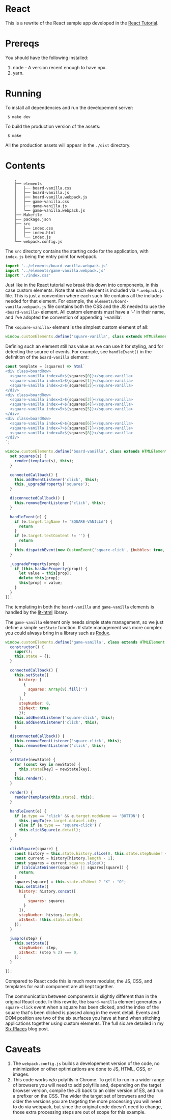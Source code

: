 React
=====

This is a rewrite of the React sample app developed in the [React Tutorial](https://reactjs.org/tutorial/tutorial.html).

Prereqs
=======

You should have the following installed:

1. node - A version recent enough to have npx.
2. yarn.

Running
=======

To install all dependencies and run the developement server:

     $ make dev

To build the production version of the assets:

     $ make

All the production assets will appear in the `./dist` directory.

Contents
========

		.
		├── elements
		│   ├── board-vanilla.css
		│   ├── board-vanilla.js
		│   ├── board-vanilla.webpack.js
		│   ├── game-vanilla.css
		│   ├── game-vanilla.js
		│   └── game-vanilla.webpack.js
		├── Makefile
		├── package.json
		├── src
		│   ├── index.css
		│   ├── index.html
		│   └── index.js
		└── webpack.config.js

The `src` directory contains the starting code for the application, with
`index.js` being the entry point for webpack.

```javascript
import '../elements/board-vanilla.webpack.js'
import '../elements/game-vanilla.webpack.js'
import './index.css'
```

Just like in the React tutorial we break this down into components, in this
case custom elements. Note that each element is included via `*.webpack.js`
file. This is just a convention where each such file contains all the
includes needed for that element. For example, the
`elements/board-vanilla.webpack.js` file contains both the CSS and the JS
needed to use the `<board-vanilla>` element. All custom elements must have
a '-' in their name, and I've adopted the convention of appending
'-vanilla'.

The `<square-vanilla>` element is the simplest custom element of all:

```javascript
window.customElements.define('square-vanilla', class extends HTMLElement {});
```

Defining such an element still has value as we can use it for styling,
and for detecting the source of events. For example, see `handleEvent()`
in the definition of the `board-vanilla` element:

```javascript
const template = (squares) => html`
<div class=boardRow>
  <square-vanilla index=0>${squares[0]}</square-vanilla>
  <square-vanilla index=1>${squares[1]}</square-vanilla>
  <square-vanilla index=2>${squares[2]}</square-vanilla>
</div>
<div class=boardRow>
  <square-vanilla index=3>${squares[3]}</square-vanilla>
  <square-vanilla index=4>${squares[4]}</square-vanilla>
  <square-vanilla index=5>${squares[5]}</square-vanilla>
</div>
<div class=boardRow>
  <square-vanilla index=6>${squares[6]}</square-vanilla>
  <square-vanilla index=7>${squares[7]}</square-vanilla>
  <square-vanilla index=8>${squares[8]}</square-vanilla>
</div>
`;

window.customElements.define('board-vanilla', class extends HTMLElement {
  set squares(s) {
    render(template(s), this);
  }

  connectedCallback() {
    this.addEventListener('click', this);
    this._upgradeProperty('squares');
  }

  disconnectedCallback() {
    this.removeEventListener('click', this);
  }

  handleEvent(e) {
    if (e.target.tagName != 'SQUARE-VANILLA') {
      return
    }
    if (e.target.textContent != '') {
      return
    }
    this.dispatchEvent(new CustomEvent('square-click', {bubbles: true, detail: +e.target.getAttribute('index')}));
  }

  _upgradeProperty(prop) {
    if (this.hasOwnProperty(prop)) {
      let value = this[prop];
      delete this[prop];
      this[prop] = value;
    }
  }
});
```

The templating in both the `board-vanilla` and `game-vanilla` elements
is handled by the [lit-html](https://github.com/PolymerLabs/lit-html) library.

The `game-vanilla` element only needs simple state management, so we just
define a simple `setState` function. If state management was more complex you
could always bring in a library such as [Redux](https://redux.js.org/).

```javascript
window.customElements.define('game-vanilla', class extends HTMLElement {
  constructor() {
    super();
    this.state = {};
  }

  connectedCallback() {
    this.setState({
      history: [
        {
          squares: Array(9).fill('')
        }
      ],
      stepNumber: 0,
      xIsNext: true
      });
    this.addEventListener('square-click', this);
    this.addEventListener('click', this);
    }

  disconnectedCallback() {
    this.removeEventListener('square-click', this);
    this.removeEventListener('click', this);
  }

  setState(newState) {
    for (const key in newState) {
      this.state[key] = newState[key];
    }
    this.render();
  }

  render() {
    render(template(this.state), this);
  }

  handleEvent(e) {
    if (e.type == 'click' && e.target.nodeName == 'BUTTON') {
      this.jumpTo(+e.target.dataset.id);
    } else if (e.type == 'square-click') {
      this.clickSquare(e.detail);
    }
  }

  clickSquare(square) {
    const history = this.state.history.slice(0, this.state.stepNumber + 1);
    const current = history[history.length - 1];
    const squares = current.squares.slice();
    if (calculateWinner(squares) || squares[square]) {
      return;
    }
    squares[square] = this.state.xIsNext ? "X" : "O";
    this.setState({
      history: history.concat([
        {
          squares: squares
        }
      ]),
      stepNumber: history.length,
      xIsNext: !this.state.xIsNext
    });
  }

  jumpTo(step) {
    this.setState({
      stepNumber: step,
      xIsNext: (step % 2) === 0,
    });
  }

});
```

Compared to React code this is much more modular, the JS, CSS, and templates
for each component are all kept together.

The communication between components is slightly different than in the
original React code. In this rewrite, the `board-vanilla` element generates a
`square-click` event when a square has been clicked, and the index of the
square that's been clicked is passed along in the event detail. Events and DOM
position are two of the six surfaces you have at hand when stitching
applications together using custom elements. The full six are detailed in my
[Six Places](https://bitworking.org/news/2015/03/Six_Places) blog post.

Caveats
=======

1. The `webpack.config.js` builds a developement version of the code, no
   minimization or other optimizations are done to JS, HTML, CSS, or images.
2. This code works w/o polyfils in Chrome. To get it to run in a wider range
   of browsers you will need to add polyfills and, depending on the target
   browser version, compile the JS back to an older version of ES, and run a
   prefixer on the CSS. The wider the target set of browsers and the older the
   versions you are targeting the more processing you will need to do via
   webpack, but since the original code doesn't need to change, those extra
   processing steps are out of scope for this example.
